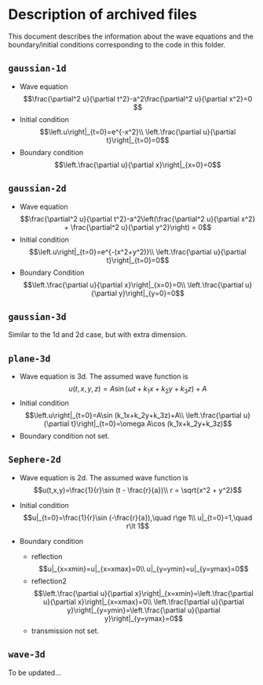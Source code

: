 # Description of archived files

This document describes the information about the wave equations and the boundary/initial conditions corresponding to the code in this folder.

## `gaussian-1d`

- Wave equation 
    $$\frac{\partial^2 u}{\partial t^2}-a^2\frac{\partial^2 u}{\partial x^2}=0 $$
- Initial condition 
    $$\left.u\right|_{t=0}=e^{-x^2}\\
    \left.\frac{\partial u}{\partial t}\right|_{t=0}=0$$
- Boundary condition 
    $$\left.\frac{\partial u}{\partial x}\right|_{x=0}=0$$

## `gaussian-2d`

- Wave equation 
    $$\frac{\partial^2 u}{\partial t^2}-a^2\left(\frac{\partial^2 u}{\partial x^2} + \frac{\partial^2 u}{\partial y^2}\right) = 0$$
- Initial condition 
    $$\left.u\right|_{t=0}=e^{-(x^2+y^2)}\\
    \left.\frac{\partial u}{\partial t}\right|_{t=0}=0$$
- Boundary Condition 
    $$\left.\frac{\partial u}{\partial x}\right|_{x=0}=0\\
    \left.\frac{\partial u}{\partial y}\right|_{y=0}=0$$

## `gaussian-3d`

Similar to the 1d and 2d case, but with extra dimension.

## `plane-3d`

- Wave equation is 3d. The assumed wave function is 
    $$u(t,x,y,z)=A\sin (\omega t+k_1x+k_2y+k_3z)+A$$
- Initial condition 
    $$\left.u\right|_{t=0}=A\sin (k_1x+k_2y+k_3z)+A\\
    \left.\frac{\partial u}{\partial t}\right|_{t=0}=\omega A\cos (k_1x+k_2y+k_3z)$$
- Boundary condition not set.

## `Sephere-2d`

- Wave equation is 2d. The assumed wave function is 
    $$u(t,x,y)=\frac{1}{r}\sin (t - \frac{r}{a})\\
    r = \sqrt{x^2 + y^2}$$
- Initial condition 
    $$u|_{t=0}=\frac{1}{r}\sin (-\frac{r}{a}),\quad r\ge 1\\
    u|_{t=0}=1,\quad r\lt 1$$

- Boundary condition
    - reflection 
        $$u|_{x=xmin}=u|_{x=xmax}=0\\
        u|_{y=ymin}=u|_{y=ymax}=0$$
    - reflection2 
        $$\left.\frac{\partial u}{\partial x}\right|_{x=xmin}=\left.\frac{\partial u}{\partial x}\right|_{x=xmax}=0\\
        \left.\frac{\partial u}{\partial y}\right|_{y=ymin}=\left.\frac{\partial u}{\partial y}\right|_{y=ymax}=0$$
    - transmission not set.

## `wave-3d`
To be updated...

